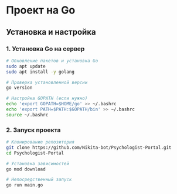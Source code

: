 # Проект на Go

## Установка и настройка

### 1. Установка Go на сервер

```bash
# Обновление пакетов и установка Go
sudo apt update
sudo apt install -y golang

# Проверка установленной версии
go version

# Настройка GOPATH (если нужно)
echo 'export GOPATH=$HOME/go' >> ~/.bashrc
echo 'export PATH=$PATH:$GOPATH/bin' >> ~/.bashrc
source ~/.bashrc
```

### 2. Запуск проекта
```bash
# Клонирование репозитория
git clone https://github.com/Nikita-bot/Psychologist-Portal.git
cd Psychologist-Portal

# Установка зависимостей
go mod download

# Непосредственный запуск
go run main.go
```
